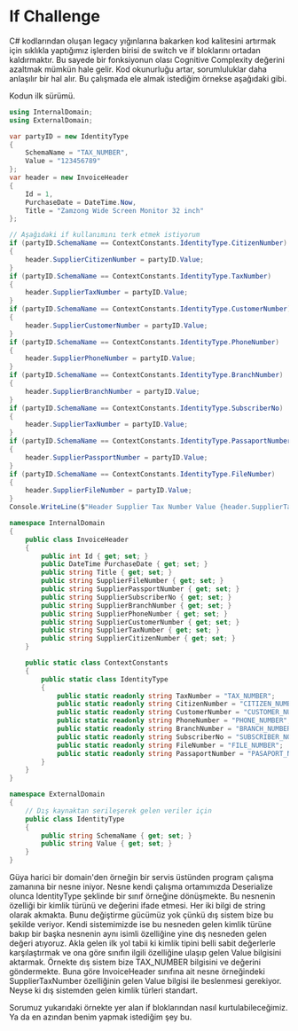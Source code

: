 # If Challenge

C# kodlarından oluşan legacy yığınlarına bakarken kod kalitesini artırmak için sıklıkla yaptığımız işlerden birisi de switch ve if bloklarını ortadan kaldırmaktır. Bu sayede bir fonksiyonun olası Cognitive Complexity değerini azaltmak mümkün hale gelir. Kod okunurluğu artar, sorumluluklar daha anlaşılır bir hal alır. Bu çalışmada ele almak istediğim örnekse aşağıdaki gibi. 

Kodun ilk sürümü.

```csharp
using InternalDomain;
using ExternalDomain;

var partyID = new IdentityType
{
    SchemaName = "TAX_NUMBER",
    Value = "123456789"
};
var header = new InvoiceHeader
{
    Id = 1,
    PurchaseDate = DateTime.Now,
    Title = "Zamzong Wide Screen Monitor 32 inch"
};

// Aşağıdaki if kullanımını terk etmek istiyorum
if (partyID.SchemaName == ContextConstants.IdentityType.CitizenNumber)
{
    header.SupplierCitizenNumber = partyID.Value;
}
if (partyID.SchemaName == ContextConstants.IdentityType.TaxNumber)
{
    header.SupplierTaxNumber = partyID.Value;
}
if (partyID.SchemaName == ContextConstants.IdentityType.CustomerNumber)
{
    header.SupplierCustomerNumber = partyID.Value;
}
if (partyID.SchemaName == ContextConstants.IdentityType.PhoneNumber)
{
    header.SupplierPhoneNumber = partyID.Value;
}
if (partyID.SchemaName == ContextConstants.IdentityType.BranchNumber)
{
    header.SupplierBranchNumber = partyID.Value;
}
if (partyID.SchemaName == ContextConstants.IdentityType.SubscriberNo)
{
    header.SupplierTaxNumber = partyID.Value;
}
if (partyID.SchemaName == ContextConstants.IdentityType.PassaportNumber)
{
    header.SupplierPassportNumber = partyID.Value;
}
if (partyID.SchemaName == ContextConstants.IdentityType.FileNumber)
{
    header.SupplierFileNumber = partyID.Value;
}
Console.WriteLine($"Header Supplier Tax Number Value {header.SupplierTaxNumber}");

namespace InternalDomain
{
    public class InvoiceHeader
    {
        public int Id { get; set; }
        public DateTime PurchaseDate { get; set; }
        public string Title { get; set; }
        public string SupplierFileNumber { get; set; }
        public string SupplierPassportNumber { get; set; }
        public string SupplierSubscriberNo { get; set; }
        public string SupplierBranchNumber { get; set; }
        public string SupplierPhoneNumber { get; set; }
        public string SupplierCustomerNumber { get; set; }
        public string SupplierTaxNumber { get; set; }
        public string SupplierCitizenNumber { get; set; }
    }

    public static class ContextConstants
    {
        public static class IdentityType
        {
            public static readonly string TaxNumber = "TAX_NUMBER";
            public static readonly string CitizenNumber = "CITIZEN_NUMBER";
            public static readonly string CustomerNumber = "CUSTOMER_NUMBER";
            public static readonly string PhoneNumber = "PHONE_NUMBER";
            public static readonly string BranchNumber = "BRANCH_NUMBER";
            public static readonly string SubscriberNo = "SUBSCRIBER_NO";
            public static readonly string FileNumber = "FILE_NUMBER";
            public static readonly string PassaportNumber = "PASAPORT_NUMBER";
        }
    }
}

namespace ExternalDomain
{
    // Dış kaynaktan serileşerek gelen veriler için
    public class IdentityType
    {
        public string SchemaName { get; set; }
        public string Value { get; set; }
    }
}
```

Güya harici bir domain'den örneğin bir servis üstünden program çalışma zamanına bir nesne iniyor. Nesne kendi çalışma ortamımızda Deserialize olunca IdentityType şeklinde bir sınıf örneğine dönüşmekte. Bu nesnenin özelliği bir kimlik türünü ve değerini ifade etmesi. Her iki bilgi de string olarak akmakta. Bunu değiştirme gücümüz yok çünkü dış sistem bize bu şekilde veriyor. Kendi sistemimizde ise bu nesneden gelen kimlik türüne bakıp bir başka nesnenin aynı isimli özelliğine yine dış nesneden gelen değeri atıyoruz. Akla gelen ilk yol tabii ki kimlik tipini belli sabit değerlerle karşılaştırmak ve ona göre sınıfın ilgili özelliğine ulaşıp gelen Value bilgisini aktarmak. Örnekte dış sistem bize TAX_NUMBER bilgisini ve değerini göndermekte. Buna göre InvoiceHeader sınıfına ait nesne örneğindeki SupplierTaxNumber özelliğinin gelen Value bilgisi ile beslenmesi gerekiyor. Neyse ki dış sistemden gelen kimlik türleri standart.

Sorumuz yukarıdaki örnekte yer alan if bloklarından nasıl kurtulabileceğimiz. Ya da en azından benim yapmak istediğim şey bu.